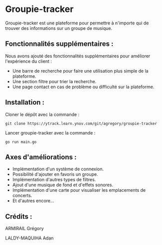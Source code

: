 # Groupie-tracker

Groupie-tracker est une plateforme pour permettre à n'importe qui de trouver des informations sur un groupe de musique.

## Fonctionnalités supplémentaires :

Nous avons ajouté des fonctionnalités supplémentaires pour améliorer l'expérience du client :

- Une barre de recherche pour faire une utilisation plus simple de la plateforme.
- Une section filtre pour trier la recherche.
- Une page contact en cas de problème ou difficulté sur la plateforme.

## Installation :

Cloner le dépôt avec la commande :

    git clone https://ytrack.learn.ynov.com/git/agregory/groupie-tracker

Lancer groupie-tracker avec la commande :

    go run main.go

## Axes d'améliorations :

- Implémentation d'un système de connexion.
- Possibilité d'ajouter en favoris un groupe.
- Implémentation d'autres types de filtres.
- Ajout d'une musique de fond et d'effets sonores.
- Implémentation d'une carte pour visualiser les emplacements de concerts.
- Et d'autres encore...

## Crédits :

ARMIRAIL Grégory

LALDY-MAQUIHA Adan